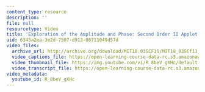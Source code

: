 ```yaml
---
content_type: resource
description: ''
file: null
resourcetype: Video
title: 'Exploration of the Amplitude and Phase: Second Order II Applet'
uid: 6345a2ea-3e2d-7507-d913-08711049d57d
video_files:
  archive_url: http://archive.org/download/MIT18.03SCF11/MIT18_03SCf11_app4.mp4
  video_captions_file: https://open-learning-course-data-rc.s3.amazonaws.com/18-03sc-differential-equations-fall-2011/0ab7afa4608657fdb80d322d6b6fda63_R_8beV_gXHc.vtt
  video_thumbnail_file: https://img.youtube.com/vi/R_8beV_gXHc/default.jpg
  video_transcript_file: https://open-learning-course-data-rc.s3.amazonaws.com/18-03sc-differential-equations-fall-2011/9a13c527b5c320548abd88a7f06a7c0e_R_8beV_gXHc.pdf
video_metadata:
  youtube_id: R_8beV_gXHc
---
```

